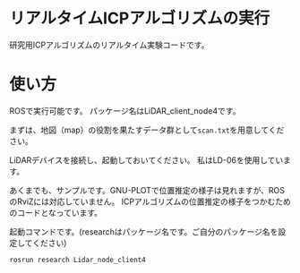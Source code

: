 # リアルタイムICPアルゴリズムの実行
研究用ICPアルゴリズムのリアルタイム実験コードです。
# 使い方
ROSで実行可能です。
パッケージ名はLiDAR_client_node4です。

まずは、地図（map）の役割を果たすデータ群として`scan.txt`を用意してください。

LiDARデバイスを接続し、起動しておいてください。
私はLD-06を使用しています。

あくまでも、サンプルです。GNU-PLOTで位置推定の様子は見れますが、ROSのRviZには対応していません。
ICPアルゴリズムの位置推定の様子をつかむためのコードとなっています。

起動コマンドです。(researchはパッケージ名です。ご自分のパッケージ名を設定してください)
```
rosrun research Lidar_node_client4
```
